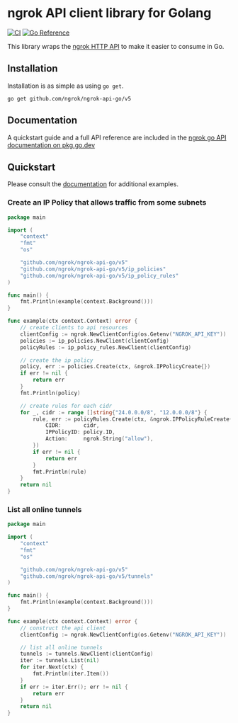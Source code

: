 # ngrok API client library for Golang
[![CI](https://github.com/ngrok/ngrok-api-go/actions/workflows/ci.yml/badge.svg)](https://github.com/ngrok/ngrok-api-go/actions/workflows/ci.yml)
[![Go Reference](https://pkg.go.dev/badge/github.com/ngrok/ngrok-api-go.svg)](https://pkg.go.dev/github.com/ngrok/ngrok-api-go/v5)

This library wraps the [ngrok HTTP API](https://ngrok.com/docs/api) to make it
easier to consume in Go.

## Installation

Installation is as simple as using `go get`.

    go get github.com/ngrok/ngrok-api-go/v5

## Documentation

A quickstart guide and a full API reference are included in the [ngrok go API documentation on pkg.go.dev](https://pkg.go.dev/github.com/ngrok/ngrok-api-go/v5)

## Quickstart

Please consult the [documentation](https://pkg.go.dev/github.com/ngrok/ngrok-api-go/v5) for additional examples.

### Create an IP Policy that allows traffic from some subnets

```go
package main

import (
	"context"
	"fmt"
	"os"

	"github.com/ngrok/ngrok-api-go/v5"
	"github.com/ngrok/ngrok-api-go/v5/ip_policies"
	"github.com/ngrok/ngrok-api-go/v5/ip_policy_rules"
)

func main() {
	fmt.Println(example(context.Background()))
}

func example(ctx context.Context) error {
	// create clients to api resources
	clientConfig := ngrok.NewClientConfig(os.Getenv("NGROK_API_KEY"))
	policies := ip_policies.NewClient(clientConfig)
	policyRules := ip_policy_rules.NewClient(clientConfig)

	// create the ip policy
	policy, err := policies.Create(ctx, &ngrok.IPPolicyCreate{})
	if err != nil {
		return err
	}
	fmt.Println(policy)

	// create rules for each cidr
	for _, cidr := range []string{"24.0.0.0/8", "12.0.0.0/8"} {
		rule, err := policyRules.Create(ctx, &ngrok.IPPolicyRuleCreate{
			CIDR:       cidr,
			IPPolicyID: policy.ID,
			Action:     ngrok.String("allow"),
		})
		if err != nil {
			return err
		}
		fmt.Println(rule)
	}
	return nil
}
```

### List all online tunnels

```go
package main

import (
	"context"
	"fmt"
	"os"

	"github.com/ngrok/ngrok-api-go/v5"
	"github.com/ngrok/ngrok-api-go/v5/tunnels"
)

func main() {
	fmt.Println(example(context.Background()))
}

func example(ctx context.Context) error {
	// construct the api client
	clientConfig := ngrok.NewClientConfig(os.Getenv("NGROK_API_KEY"))

	// list all online tunnels
	tunnels := tunnels.NewClient(clientConfig)
	iter := tunnels.List(nil)
	for iter.Next(ctx) {
		fmt.Println(iter.Item())
	}
	if err := iter.Err(); err != nil {
		return err
	}
	return nil
}
```
